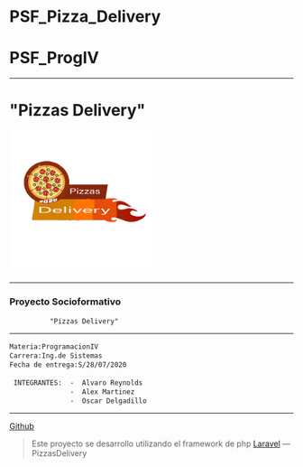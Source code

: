 # PSF_Pizza_Delivery
# PSF\_**ProgIV**
___
# "**Pizzas Delivery**"

[<img src=".PizzasDelivery.png" width="50%"/>](.PizzasDelivery.png)
___
 ###      Proyecto Socioformativo
              "Pizzas Delivery"    
___
    Materia:ProgramacionIV
    Carrera:Ing.de Sistemas
    Fecha de entrega:S/28/07/2020

     INTEGRANTES:  -  Alvaro Reynolds
                   -  Alex Martinez
                   -  Oscar Delgadillo
___

[Github](#)
> Este proyecto se desarrollo utilizando el framework de php [Laravel](https://laravel.com/docs/6.x) — PizzasDelivery
